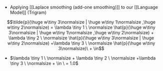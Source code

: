 - Applying [[Laplace smoothing (add-one smoothing)]] to our [[Language Model]] (Trigram)

$$\tilde{p}(\huge w\tiny 3\normalsize | \huge w\tiny 1\normalsize ,\huge w\tiny 2\normalsize) = \lambda \tiny 1 \ \normalsize \hat{p}(\huge w\tiny 3\normalsize | \huge w\tiny 1\normalsize ,\huge w\tiny 2\normalsize) + \lambda \tiny 2 \ \normalsize \hat{p}(\huge w\tiny 3\normalsize | \huge w\tiny 2\normalsize) +\lambda \tiny 3 \ \normalsize \hat{p}(\huge w\tiny 3\normalsize)\ + \in$$
- $\lambda \tiny 1 \ \normalsize + \lambda \tiny 2 \ \normalsize +\lambda \tiny 3 \ \normalsize + \in \ = 1.0$

